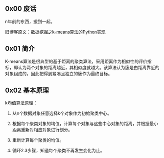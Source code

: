## 0x00 废话

n年前的东西，搬到一起。

旧博客原文：[数据挖掘之k-means算法的Python实现](https://blog.csdn.net/SKI_12/article/details/78298719)

## 0x01 简介

K-means算法是很典型的基于距离的聚类算法，采用距离作为相似性的评价指标，即认为两个对象的距离越近，其相似度就越大。该算法认为簇是由距离靠近的对象组成的，因此把得到紧凑且独立的簇作为最终目标。

## 0x02 基本原理

k均值算法原理：

1. 从n个数据对象任意选择k个对象作为初始聚类中心。
2. 根据每个聚类对象的均值，计算每个对象与这些中心对象的距离，并根据最小距离重新对相应对象进行划分。

3. 重新计算每个聚类的均值。

4. 循环2.3步骤，知道每个聚类不再发生变化为止。

